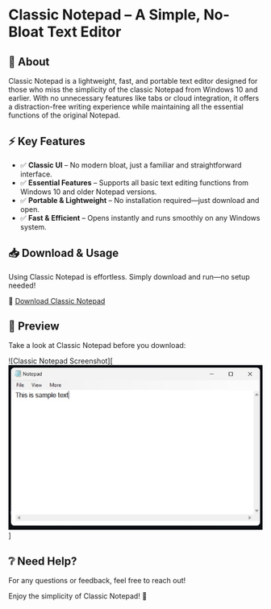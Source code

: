# Classic Notepad – A Simple, No-Bloat Text Editor  

## 📝 About  

Classic Notepad is a lightweight, fast, and portable text editor designed for those who miss the simplicity of the classic Notepad from Windows 10 and earlier. With no unnecessary features like tabs or cloud integration, it offers a distraction-free writing experience while maintaining all the essential functions of the original Notepad.  

## ⚡ Key Features  

- ✅ **Classic UI** – No modern bloat, just a familiar and straightforward interface.  
- ✅ **Essential Features** – Supports all basic text editing functions from Windows 10 and older Notepad versions.  
- ✅ **Portable & Lightweight** – No installation required—just download and open.  
- ✅ **Fast & Efficient** – Opens instantly and runs smoothly on any Windows system.  

## 📥 Download & Usage  

Using Classic Notepad is effortless. Simply download and run—no setup needed!  

🔗 [Download Classic Notepad](https://github.com/itx-jd/classic-notepad/releases/download/1.0.0/Notepad.v1.0.0.exe)  

## 📸 Preview  

Take a look at Classic Notepad before you download:  

![Classic Notepad Screenshot][![Github All Releases](assets/image.jpg)]  

## ❔ Need Help?  

For any questions or feedback, feel free to reach out!  

Enjoy the simplicity of Classic Notepad! 🚀  

